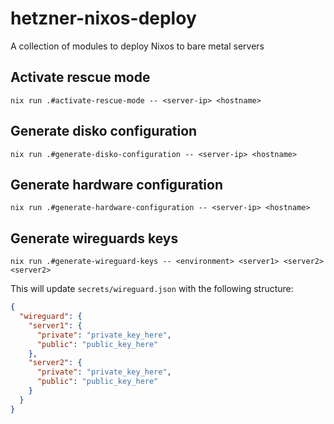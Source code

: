 # hetzner-nixos-deploy
A collection of modules to deploy Nixos to bare metal servers

## Activate rescue mode

```
nix run .#activate-rescue-mode -- <server-ip> <hostname>
```

## Generate disko configuration

```
nix run .#generate-disko-configuration -- <server-ip> <hostname>
```

## Generate hardware configuration

```
nix run .#generate-hardware-configuration -- <server-ip> <hostname>
```

## Generate wireguards keys

```
nix run .#generate-wireguard-keys -- <environment> <server1> <server2> <server2>
```

This will update `secrets/wireguard.json` with the following structure:
```json
{
  "wireguard": {
    "server1": {
      "private": "private_key_here",
      "public": "public_key_here"
    },
    "server2": {
      "private": "private_key_here",
      "public": "public_key_here"
    }
  }
}
```

